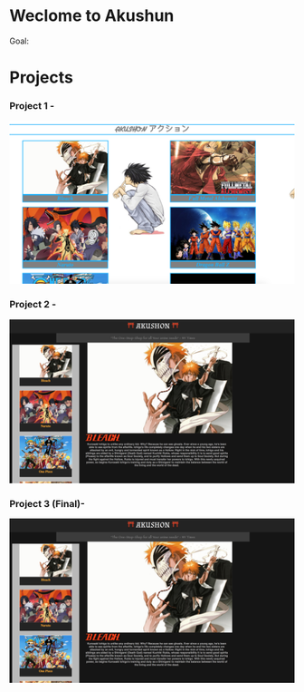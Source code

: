 # Weclome to Akushun
Goal: 


# Projects

### Project 1 - 

![Akushun](https://github.com/Rdbrennan/Akushun/blob/master/img/Screen%20Shot%202018-09-19%20at%202.47.36%20PM.png)


### Project 2 - 

![Akushun](https://github.com/Rdbrennan/Akushun/blob/master/img/Screen%20Shot%202018-09-18%20at%2010.17.44%20PM.png)

### Project 3 (Final)- 

![Akushun](https://github.com/Rdbrennan/Akushun/blob/master/img/Screen%20Shot%202018-09-18%20at%2010.17.44%20PM.png)



